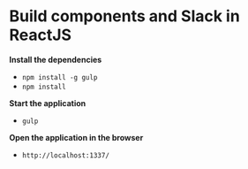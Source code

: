 # Build components and Slack in ReactJS #

**Install the dependencies**

- `npm install -g gulp`
- `npm install`

**Start the application**

- `gulp`

**Open the application in the browser**

- `http://localhost:1337/`
